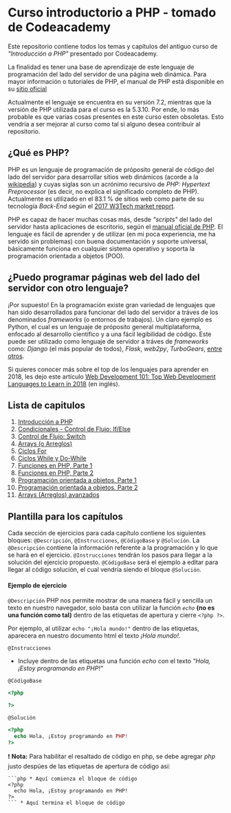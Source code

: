 # Curso introductorio a PHP - tomado de Codeacademy

Este repositorio contiene todos los temas y capítulos del antiguo curso de _"Introducción a PHP"_ presentado por Codeacademy.

La finalidad es tener una base de aprendizaje de este lenguaje de programación del lado del servidor de una página web dinámica. Para mayor información o tutoriales de PHP, el manual de PHP está disponible en su [sitio oficial](http://php.net/manual/es/)

Actualmente el lenguaje se encuentra en su versión 7.2, mientras que la versión de PHP utilizada para el curso es la 5.3.10. Por ende, lo más probable es que varias cosas presentes en este curso esten obsoletas. Esto vendría a ser mejorar al curso como tal si alguno desea contribuir al repositorio.

## ¿Qué es PHP?

PHP es un lenguaje de programación de próposito general de código del lado del servidor para desarrollar sitios web dinámicos (acorde a la [wikipedia](https://es.wikipedia.org/wiki/PHP)) y cuyas siglas son un acrónimo recursivo de _PHP: Hypertext Preprocessor_ (es decir, no explica el significado completo de PHP). Actualmente es utilizado en el 83.1 % de sitios web como parte de su tecnología _Back-End_ según el [ 2017 W3Tech market report](https://w3techs.com/technologies/details/pl-php/all/all).

PHP es capaz de hacer muchas cosas más, desde _"scripts"_ del lado del servidor hasta aplicaciones de escritorio, según el [manual oficial de PHP](http://php.net/manual/es/intro-whatcando.php). El lenguaje es fácil de aprender y de utilizar (en mi poca experiencia, me ha servido sin problemas) con buena documentación y soporte universal, básicamente funciona en cualquier sistema operativo y soporta la programación orientada a objetos (POO).

## ¿Puedo programar páginas web del lado del servidor con otro lenguaje?

¡Por supuesto! En la programación existe gran variedad de lenguajes que han sido desarrollados para funcionar del lado del servidor a tráves de los denominados _frameworks_ (o entornos de trabajos). Un claro ejemplo es Python, el cual es un lenguaje de próposito general multiplataforma, enfocado al desarrollo científico y a una fácil legibilidad de código. Este puede ser utilizado como lenguaje de servidor a tráves de _frameworks_ como: _Django_ (el más popular de todos), _Flask_, _web2py_, _TurboGears_, [entre otros](https://wiki.python.org/moin/WebFrameworks).

Si quieres conocer más sobre el top de los lenguajes para aprender en 2018, les dejo este artículo [Web Development 101: Top Web Development Languages to Learn in 2018](https://www.upwork.com/blog/2017/11/top-web-development-languages-2018/) (en inglés).

## Lista de capitulos
1. [Introducción a PHP](Capitulo1.md)
2. [Condicionales - Control de Flujo: If/Else](Capitulo2.md)
3. [Control de Flujo: Switch](Capitulo3.md)
4. [Arrays (o Arreglos)](Capitulo4.md)
5. [Ciclos For](Capitulo5.md)
6. [Ciclos While y Do-While](Capitulo6.md)
7. [Funciones en PHP, Parte 1](Capitulo7.md)
8. [Funciones en PHP, Parte 2](Capitulo8.md)
9. [Programación orientada a objetos, Parte 1](Capitulo9.md)
10. [Programación orientada a objetos, Parte 2](Capitulo10.md)
11. [Arrays (Arreglos) avanzados](Capitulo11.md)


## Plantilla para los capítulos

Cada sección de ejercicios para cada capítulo contiene los siguientes bloques: `@Descripción`, `@Instrucciones`, `@CódigoBase` y `@Solución`. La `@Descripción` contiene la información referente a la programación y lo que se hará en el ejercicio. `@Instrucciones` tendrán los pasos para llegar a la solución del ejercicio propuesto. `@CódigoBase` será el ejemplo a editar para llegar al código solución, el cual vendría siendo el bloque `@Solución`.

#### Ejemplo de ejercicio

`@Descripción`
PHP nos permite mostrar de una manera fácil y sencilla un texto en nuestro navegador, solo basta con utilizar la función _`echo`_ **(no es una función como tal)** dentro de las etiquetas de apertura y cierre `<?php ?>`.

Por ejemplo, al utilizar `echo "¡Hola mundo!"` dentro de las etiquetas, aparecera en nuestro documento html el texto _¡Hola mundo!_.

`@Instrucciones`
- Incluye dentro de las etiquetas una función _echo_ con el texto _"Hola, ¡Estoy programando en PHP!"_

`@CódigoBase`
```php
<?php

?>
```

`@Solución`
```php
<?php
  echo Hola, ¡Estoy programando en PHP!
?>
```

:heavy_exclamation_mark: **Nota:** Para habilitar el resaltado de código en php, se debe agregar _php_ justo despúes de las etiquetas de apertura de código así:

```
```php * Aquí comienza el bloque de código
<?php
  echo Hola, ¡Estoy programando en PHP!
?>
``` * Aquí termina el bloque de código
```
